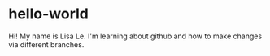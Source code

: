 # hello-world
Hi! My name is Lisa Le. I'm learning about github and how to make changes via different branches.
